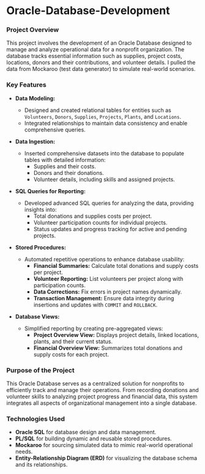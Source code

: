 # Oracle-Database-Development

### Project Overview
This project involves the development of an Oracle Database designed to manage and analyze operational data for a nonprofit organization. The database tracks essential information such as supplies, project costs, locations, donors and their contributions, and volunteer details. I pulled the data from Mockaroo (test data generator) to simulate real-world scenarios.

### Key Features
- **Data Modeling:**
  - Designed and created relational tables for entities such as `Volunteers`, `Donors`, `Supplies`, `Projects`, `Plants`, and `Locations`.
  - Integrated relationships to maintain data consistency and enable comprehensive queries.

- **Data Ingestion:**
  - Inserted comprehensive datasets into the database to populate tables with detailed information:
    - Supplies and their costs.
    - Donors and their donations.
    - Volunteer details, including skills and assigned projects.

- **SQL Queries for Reporting:**
  - Developed advanced SQL queries for analyzing the data, providing insights into:
    - Total donations and supplies costs per project.
    - Volunteer participation counts for individual projects.
    - Status updates and progress tracking for active and pending projects.

- **Stored Procedures:**
  - Automated repetitive operations to enhance database usability:
    - **Financial Summaries:** Calculate total donations and supply costs per project.
    - **Volunteer Reporting:** List volunteers per project along with participation counts.
    - **Data Corrections:** Fix errors in project names dynamically.
    - **Transaction Management:** Ensure data integrity during insertions and updates with `COMMIT` and `ROLLBACK`.

- **Database Views:**
  - Simplified reporting by creating pre-aggregated views:
    - **Project Overview View:** Displays project details, linked locations, plants, and their current status.
    - **Financial Overview View:** Summarizes total donations and supply costs for each project.

### Purpose of the Project
This Oracle Database serves as a centralized solution for nonprofits to efficiently track and manage their operations. From recording donations and volunteer skills to analyzing project progress and financial data, this system integrates all aspects of organizational management into a single database.

### Technologies Used
- **Oracle SQL** for database design and data management.
- **PL/SQL** for building dynamic and reusable stored procedures.
- **Mockaroo** for sourcing simulated data to mimic real-world operational needs.
- **Entity-Relationship Diagram (ERD)** for visualizing the database schema and its relationships.
